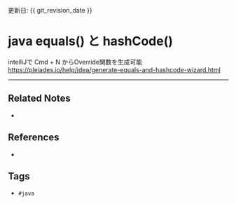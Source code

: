 更新日: {{ git_revision_date }}

# java equals() と hashCode()
intelliJで Cmd + N からOverride関数を生成可能
https://pleiades.io/help/idea/generate-equals-and-hashcode-wizard.html

---
## Related Notes
- 

## References
- 

## Tags
- `#java` 